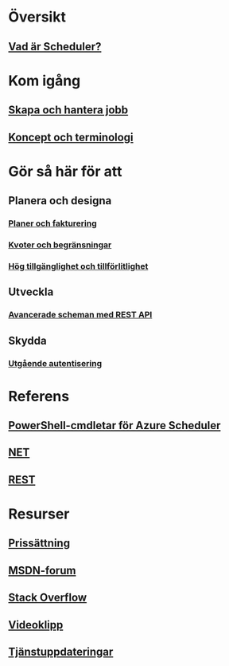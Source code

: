 

# Översikt
## [Vad är Scheduler?](scheduler-intro.md)

# Kom igång
## [Skapa och hantera jobb](scheduler-get-started-portal.md)
## [Koncept och terminologi](scheduler-concepts-terms.md)

# Gör så här för att
## Planera och designa
### [Planer och fakturering](scheduler-plans-billing.md)
### [Kvoter och begränsningar](scheduler-limits-defaults-errors.md)
### [Hög tillgänglighet och tillförlitlighet](scheduler-high-availability-reliability.md)

## Utveckla
### [Avancerade scheman med REST API](scheduler-advanced-complexity.md)


## Skydda
### [Utgående autentisering](scheduler-outbound-authentication.md)

# Referens
## [PowerShell-cmdletar för Azure Scheduler](https://msdn.microsoft.com/en-us/library/mt490138(v=azure.200).aspx)
## [NET](/dotnet/api)
## [REST](/rest/api/scheduler/)

# Resurser
## [Prissättning](https://azure.microsoft.com/pricing/details/scheduler/)
## [MSDN-forum](https://social.msdn.microsoft.com/Forums/home?forum=azurescheduler)
## [Stack Overflow](http://stackoverflow.com/questions/tagged/azure-scheduler)
## [Videoklipp](https://azure.microsoft.com/documentation/videos/index/?services=scheduler)
## [Tjänstuppdateringar](https://azure.microsoft.com/updates/?product=scheduler)





<!--HONumber=Nov16_HO4-->


